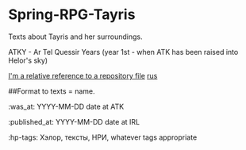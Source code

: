 # Spring-RPG-Tayris
Texts about Tayris and her surroundings.

ATKY - Ar Tel Quessir Years (year 1st - when ATK has been raised into Helor's sky)

[I'm a relative reference to a repository file](../blob/master/Readme-en.md)
[rus](../blob/master/Readme-ru.md)


##Format to texts
= name.

:was_at: YYYY-MM-DD date at ATK

:published_at: YYYY-MM-DD date at IRL 

:hp-tags: Хэлор, тексты, НРИ, whatever tags appropriate
